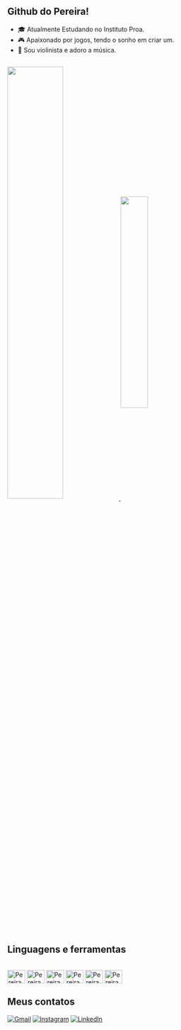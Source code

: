 ## Github do Pereira!

- 🎓 Atualmente Estudando no Instituto Proa.
- 🎮 Apaixonado por jogos, tendo o sonho em criar um.
- 🎻 Sou violinista e adoro a música.

##

<div>
<a href="https://github.com/GabrielPanjos/github-readme-stats">
  <img width="50%" align="center" src="https://github-readme-stats.vercel.app/api?username=GabrielPanjos&theme=dracula" />
</a>
<a href="https://github.com/GabrielPanjos/convoychat">
  <img width="35%" align="center" src="https://github-readme-stats.vercel.app/api/top-langs/?username=GabrielPanjos&layout=donut&theme=dracula" />
</a>
</div>

## Linguagens e ferramentas

<div style="display: inline_block"><br>
  <img align="center" alt="Pereira-Figma" width="40" height="30" src="https://cdn.jsdelivr.net/gh/devicons/devicon/icons/figma/figma-original.svg"/>
  <img align="center" alt="Pereira-HTML" width="40" height="30" src="https://cdn.jsdelivr.net/gh/devicons/devicon/icons/html5/html5-original.svg"/>
  <img align="center" alt="Pereira-CSS" width="40" height="30" src="https://cdn.jsdelivr.net/gh/devicons/devicon/icons/css3/css3-original.svg"/>
  <img align="center" alt="Pereira-Js" width="40" height="30" src="https://cdn.jsdelivr.net/gh/devicons/devicon/icons/javascript/javascript-original.svg"/>
  <img align="center" alt="Pereira-React" width="40" height="30" src="https://cdn.jsdelivr.net/gh/devicons/devicon/icons/react/react-original.svg" />
  <img align="center" alt="Pereira-Bootstrap" width="40" height="30" src="https://cdn.jsdelivr.net/gh/devicons/devicon/icons/bootstrap/bootstrap-original.svg" />
</div>

## Meus contatos

<div>
  <a href="mailto:pereiradosanjosgabriel@gmail.com" target="_blank"><img src="https://img.shields.io/badge/Gmail-D14836?style=for-the-badge&logo=gmail&logoColor=white" alt="Gmail"></a>
  <a href="https://www.instagram.com/gabrielp.anjo/" target="_blank"><img src="https://img.shields.io/badge/Instagram-E4405F?style=for-the-badge&logo=instagram&logoColor=white" alt="Instagram"></a>
  <a href="https://www.linkedin.com/in/gabriel-pereira-0997b9326/" target="_blank"><img src="https://img.shields.io/badge/LinkedIn-0077B5?style=for-the-badge&logo=linkedin&logoColor=white" alt="LinkedIn"></a>
</div>
